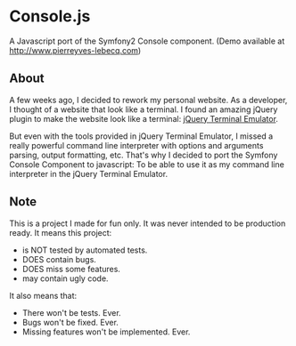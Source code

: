 Console.js
==========

A Javascript port of the Symfony2 Console component. (Demo available at http://www.pierreyves-lebecq.com)

About
-----

A few weeks ago, I decided to rework my personal website. As a developer, I thought of a website that look like
a terminal.
I found an amazing jQuery plugin to make the website look like a terminal: [jQuery Terminal Emulator][jquery-terminal].

But even with the tools provided in jQuery Terminal Emulator, I missed a really powerful command line interpreter with options and arguments parsing, output formatting, etc.
That's why I decided to port the Symfony Console Component to javascript: To be able to use it as my command line interpreter
in the jQuery Terminal Emulator.

Note
----

This is a project I made for fun only. It was never intended to be production ready.
It means this project:
- is NOT tested by automated tests.
- DOES contain bugs.
- DOES miss some features.
- may contain ugly code.

It also means that:
- There won't be tests. Ever.
- Bugs won't be fixed. Ever.
- Missing features won't be implemented. Ever.

[jquery-terminal]: http://terminal.jcubic.pl/
